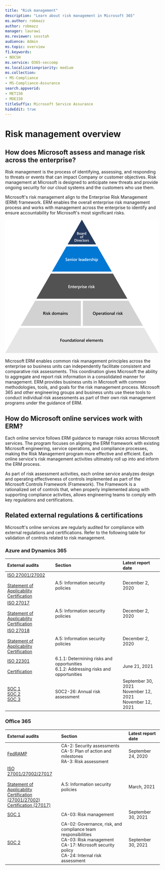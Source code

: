 ```yaml
---
title: "Risk management"
description: "Learn about risk management in Microsoft 365"
ms.author: robmazz
author: robmazz
manager: laurawi
ms.reviewer: sosstah
audience: Admin
ms.topic: overview
f1.keywords:
- NOCSH
ms.service: O365-seccomp
ms.localizationpriority: medium
ms.collection:
- MS-Compliance
- MS-Compliance-Assurance
search.appverid:
- MET150
- MOE150
titleSuffix: Microsoft Service Assurance
hideEdit: true
---
```


# Risk management overview

## How does Microsoft assess and manage risk across the enterprise?

Risk management is the process of identifying, assessing, and responding to threats or events that can impact Company or customer objectives. Risk management at Microsoft is designed to anticipate new threats and provide ongoing security for our cloud systems and the customers who use them.

Microsoft's risk management align to the Enterprise Risk Management (ERM) framework. ERM enables the overall enterprise risk management process and works with management across the enterprise to identify and ensure accountability for Microsoft's most significant risks.

![Risk management structure.](../media/assurance-risk-management-structure.png)

Microsoft ERM enables common risk management principles across the enterprise so business units can independently facilitate consistent and comparative risk assessments. This coordination gives Microsoft the ability to aggregate and report risk information in a consolidated manner for management. ERM provides business units in Microsoft with common methodologies, tools, and goals for the risk management process. Microsoft 365 and other engineering groups and business units use these tools to conduct individual risk assessments as part of their own risk management programs under the guidance of ERM.

## How do Microsoft online services work with ERM?

Each online service follows ERM guidance to manage risks across Microsoft services. The program focuses on aligning the ERM framework with existing Microsoft engineering, service operations, and compliance processes, making the Risk Management program more effective and efficient. Each online service's risk management activities ultimately roll up into and inform the ERM process.

As part of risk assessment activities, each online service analyzes design and operating effectiveness of controls implemented as part of the Microsoft Controls Framework (Framework). The Framework is a rationalized set of controls that, when properly implemented along with supporting compliance activities, allows engineering teams to comply with key regulations and certifications.

## Related external regulations & certifications

Microsoft's online services are regularly audited for compliance with external regulations and certifications. Refer to the following table for validation of controls related to risk management.

### Azure and Dynamics 365

| **External audits** | **Section** | **Latest report date** |
|:--------------------|:------------|:-----------------------|
| [ISO 27001/27002](https://servicetrust.microsoft.com/ViewPage/MSComplianceGuideV3?command=Download&downloadType=Document&downloadId=0625f681-1b95-48a8-bec1-e2ea3b927126&tab=7027ead0-3d6b-11e9-b9e1-290b1eb4cdeb&docTab=7027ead0-3d6b-11e9-b9e1-290b1eb4cdeb_ISO_Reports) <br><br> [Statement of Applicability](https://servicetrust.microsoft.com/ViewPage/MSComplianceGuideV3?command=Download&downloadType=Document&downloadId=ae13e89f-8ff6-4ef3-972c-dffb914a3eba&tab=7027ead0-3d6b-11e9-b9e1-290b1eb4cdeb&docTab=7027ead0-3d6b-11e9-b9e1-290b1eb4cdeb_ISO_Reports) <br> [Certification](https://servicetrust.microsoft.com/ViewPage/MSComplianceGuideV3?command=Download&downloadType=Document&downloadId=6f2310d4-117d-468e-a3c5-d6c8556bbc0f&tab=7027ead0-3d6b-11e9-b9e1-290b1eb4cdeb&docTab=7027ead0-3d6b-11e9-b9e1-290b1eb4cdeb_ISO_Reports) | A.5: Information security policies | December 2, 2020 |
| [ISO 27017](https://servicetrust.microsoft.com/ViewPage/MSComplianceGuideV3?command=Download&downloadType=Document&downloadId=0625f681-1b95-48a8-bec1-e2ea3b927126&tab=7027ead0-3d6b-11e9-b9e1-290b1eb4cdeb&docTab=7027ead0-3d6b-11e9-b9e1-290b1eb4cdeb_ISO_Reports) <br><br> [Statement of Applicability](https://servicetrust.microsoft.com/ViewPage/MSComplianceGuideV3?command=Download&downloadType=Document&downloadId=a3bca0ac-867d-4204-b66b-13665f5f1e8d&tab=7027ead0-3d6b-11e9-b9e1-290b1eb4cdeb&docTab=7027ead0-3d6b-11e9-b9e1-290b1eb4cdeb_ISO_Reports) <br> [Certification](https://servicetrust.microsoft.com/ViewPage/MSComplianceGuideV3?command=Download&downloadType=Document&downloadId=f452fc7c-b698-4cf4-8474-85067f2df951&tab=7027ead0-3d6b-11e9-b9e1-290b1eb4cdeb&docTab=7027ead0-3d6b-11e9-b9e1-290b1eb4cdeb_ISO_Reports) | A.5: Information security policies | December 2, 2020 |
| [ISO 27018](https://servicetrust.microsoft.com/ViewPage/MSComplianceGuideV3?command=Download&downloadType=Document&downloadId=0625f681-1b95-48a8-bec1-e2ea3b927126&tab=7027ead0-3d6b-11e9-b9e1-290b1eb4cdeb&docTab=7027ead0-3d6b-11e9-b9e1-290b1eb4cdeb_ISO_Reports) <br><br> [Statement of Applicability](https://servicetrust.microsoft.com/ViewPage/MSComplianceGuideV3?command=Download&downloadType=Document&downloadId=ae13e89f-8ff6-4ef3-972c-dffb914a3eba&tab=7027ead0-3d6b-11e9-b9e1-290b1eb4cdeb&docTab=7027ead0-3d6b-11e9-b9e1-290b1eb4cdeb_ISO_Reports) <br> [Certification](https://servicetrust.microsoft.com/ViewPage/MSComplianceGuideV3?command=Download&downloadType=Document&downloadId=b5ba11f4-9acb-4bb2-901b-5c644eacacb6&tab=7027ead0-3d6b-11e9-b9e1-290b1eb4cdeb&docTab=7027ead0-3d6b-11e9-b9e1-290b1eb4cdeb_ISO_Reports) | A.5: Information security policies | December 2, 2020 |
| [ISO 22301](https://servicetrust.microsoft.com/ViewPage/MSComplianceGuideV3?command=Download&downloadType=Document&downloadId=71a4321f-32e7-4da5-9b11-967731c82ff0&tab=7027ead0-3d6b-11e9-b9e1-290b1eb4cdeb&docTab=7027ead0-3d6b-11e9-b9e1-290b1eb4cdeb_ISO_Reports) <br><br>  [Certification](https://servicetrust.microsoft.com/ViewPage/MSComplianceGuideV3?command=Download&downloadType=Document&downloadId=2f355027-2549-4dcc-b6f0-7394ff69ec35&tab=7027ead0-3d6b-11e9-b9e1-290b1eb4cdeb&docTab=7027ead0-3d6b-11e9-b9e1-290b1eb4cdeb_ISO_Reports) | 6.1.1: Determining risks and opportunities <br> 6.1.2: Addressing risks and opportunities | June 21, 2021 |
| [SOC 1](https://servicetrust.microsoft.com/ViewPage/MSComplianceGuideV3?command=Download&downloadType=Document&downloadId=c771094e-0ed7-4a5f-9244-73ad6ed04bfb&tab=7027ead0-3d6b-11e9-b9e1-290b1eb4cdeb&docTab=7027ead0-3d6b-11e9-b9e1-290b1eb4cdeb_SOC_%2F_SSAE_16_Reports) <br> [SOC 2](https://servicetrust.microsoft.com/ViewPage/MSComplianceGuideV3?command=Download&downloadType=Document&downloadId=af02eb56-4261-416b-98e3-2e713e37a77e&tab=7027ead0-3d6b-11e9-b9e1-290b1eb4cdeb&docTab=7027ead0-3d6b-11e9-b9e1-290b1eb4cdeb_SOC_%2F_SSAE_16_Reports) <br> [SOC 3](https://servicetrust.microsoft.com/ViewPage/MSComplianceGuideV3?command=Download&downloadType=Document&downloadId=645b2f97-5bfd-4cea-b02c-c4bcda328a37&tab=7027ead0-3d6b-11e9-b9e1-290b1eb4cdeb&docTab=7027ead0-3d6b-11e9-b9e1-290b1eb4cdeb_SOC_%2F_SSAE_16_Reports) | SOC2-26: Annual risk assessment | September 30, 2021 <br> November 12, 2021 <br> November 12, 2021 |

### Office 365

| **External audits** | **Section** | **Latest report date** |
|:--------------------|:------------|:-----------------------|
| [FedRAMP](https://compliance.microsoft.com/compliancemanager) | CA-2: Security assessments <br> CA-5: Plan of action and milestones <br> RA-3: Risk assessment | September 24, 2020 |
| [ISO 27001/27002/27017](https://servicetrust.microsoft.com/ViewPage/MSComplianceGuideV3?command=Download&downloadType=Document&downloadId=08ce227f-d1d9-4c4c-b255-4f2e4ec8f941&tab=7027ead0-3d6b-11e9-b9e1-290b1eb4cdeb&docTab=7027ead0-3d6b-11e9-b9e1-290b1eb4cdeb_ISO_Reports) <br><br> [Statement of Applicability](https://servicetrust.microsoft.com/ViewPage/MSComplianceGuideV3?command=Download&downloadType=Document&downloadId=c0df4ce8-c77e-4183-84eb-c8688470d8b1&tab=7027ead0-3d6b-11e9-b9e1-290b1eb4cdeb&docTab=7027ead0-3d6b-11e9-b9e1-290b1eb4cdeb_ISO_Reports) <br> [Certification (27001/27002)](https://servicetrust.microsoft.com/ViewPage/MSComplianceGuideV3?command=Download&downloadType=Document&downloadId=118969b1-19e5-47dc-9c42-05a0daa44aec&tab=7027ead0-3d6b-11e9-b9e1-290b1eb4cdeb&docTab=7027ead0-3d6b-11e9-b9e1-290b1eb4cdeb_ISO_Reports) <br> [Certification (27017)](https://servicetrust.microsoft.com/ViewPage/MSComplianceGuideV3?command=Download&downloadType=Document&downloadId=70de0999-5451-43a3-9ef4-761e8fbfb1a3&tab=7027ead0-3d6b-11e9-b9e1-290b1eb4cdeb&docTab=7027ead0-3d6b-11e9-b9e1-290b1eb4cdeb_ISO_Reports) | A.5: Information security policies | March, 2021 |
| [SOC 1](https://servicetrust.microsoft.com/ViewPage/MSComplianceGuideV3?command=Download&downloadType=Document&downloadId=a65bb45f-8a4a-4a44-9aaa-55235263505f&tab=7027ead0-3d6b-11e9-b9e1-290b1eb4cdeb&docTab=7027ead0-3d6b-11e9-b9e1-290b1eb4cdeb_SOC_%2F_SSAE_16_Reports) | CA-03: Risk management | September 30, 2021 |
| [SOC 2](https://servicetrust.microsoft.com/ViewPage/MSComplianceGuideV3?command=Download&downloadType=Document&downloadId=b8f3942c-845e-418f-8f6e-329dbf6efce0&tab=7027ead0-3d6b-11e9-b9e1-290b1eb4cdeb&docTab=7027ead0-3d6b-11e9-b9e1-290b1eb4cdeb_SOC_%2F_SSAE_16_Reports) | CA-02: Governance, risk, and compliance team responsibilities <br> CA-03: Risk management <br> CA-17: Microsoft security policy <br> CA-24: Internal risk assessment | September 30, 2021 |
